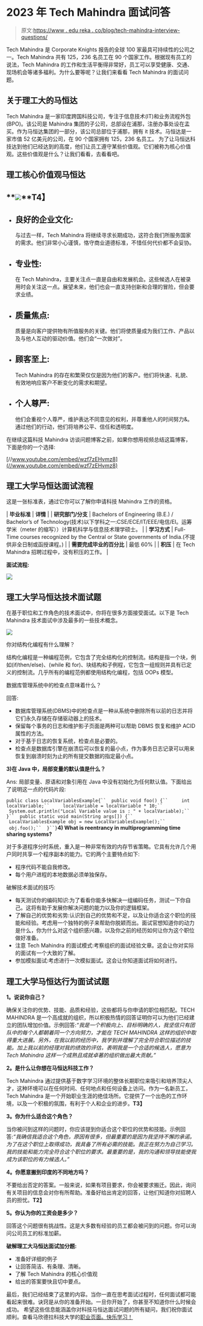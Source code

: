 # 2023 年 Tech Mahindra 面试问答

> 原文:[https://www . edu reka . co/blog/tech-mahindra-interview-questions/](https://www.edureka.co/blog/tech-mahindra-interview-questions/)

Tech Mahindra 是 Corporate Knights 报告的全球 100 家最具可持续性的公司之一。Tech Mahindra 共有 125，236 名员工在 90 个国家工作。根据现有员工的说法，Tech Mahindra 的工作和生活平衡得非常好，员工可以享受健康、交通、现场机会等诸多福利。为什么要等呢？让我们来看看 Tech Mahindra 的面试问题。

## **关于理工大的**马恒达

Tech Mahindra 是一家印度跨国科技公司，专注于信息技术(IT)和业务流程外包(BPO)。该公司是 Mahindra 集团的子公司，总部设在浦那，注册办事处设在孟买。作为马恒达集团的一部分，该公司总部位于浦那，拥有 it 技术。马恒达是一家市值 52 亿美元的公司，在 90 个国家拥有 125，236 名员工。 为了让马恒达科技达到他们已经达到的高度，他们让员工遵守某些价值观。它们被称为核心价值观。这些价值观是什么？让我们看看，去看看吧。

## **理工核心价值观**马恒达

## **![](../Images/a6a2d1422d1f6890075afa5979c0a50a.png)**T4】

*   ## **良好的企业文化:**

    与过去一样，Tech Mahindra 将继续寻求长期成功，这符合我们所服务国家的需求。他们非常小心谨慎，恪守商业道德标准，不惜任何代价都不会妥协。

*   ## **专业性:**

    在 Tech Mahindra，主要关注点一直是自由和发展机会。这些候选人在被录用时会关注这一点。展望未来，他们也会一直支持创新和合理的冒险，但会要求业绩。

*   ## **质量焦点:**

    质量是向客户提供物有所值服务的关键。他们将使质量成为我们工作、产品以及与他人互动的驱动价值。他们会“一次做对”。

*   ## **顾客至上:**

    Tech Mahindra 的存在和繁荣仅仅是因为他们的客户。他们将快速、礼貌、有效地响应客户不断变化的需求和期望。

*   ## **个人尊严:**

    他们会重视个人尊严，维护表达不同意见的权利，并尊重他人的时间努力&。通过他们的行动，他们将培养公平、信任和透明度。

在继续这篇科技 Mahindra 访谈问题博客之前，如果你想用视频总结这篇博客，下面是你的一个选择:

[//www.youtube.com/embed/wzf7zEHvmz8](//www.youtube.com/embed/wzf7zEHvmz8)

## **理工大学马恒达面试流程**

这是一张标准表，通过它你可以了解你申请科技 Mahindra 工作的资格。

| **毕业标准** | **详情** |
| **研究部门/分支** | Bachelors of Engineering (B.E.) / Bachelor’s of Technology(技术)以下学科之一:CSE/ECE/IT/EEE/电信/EI。运筹学米（meter 的缩写））计算机科学与信息技术理学硕士。 |
| **学习方式** | Full-Time courses recognized by the Central or State governments of India.(不提供非全日制或函授课程。) |
| **需要完成毕业的百分比** | 最低 60% |
| **积压** | 在 Tech Mahindra 招聘过程中，没有积压的工作。 |

**面试流程:**

![](../Images/467d85ecc90faf8d42f36e2d3543eedd.png)

## **理工大学马恒达技术面试题**

在基于职位和工作角色的技术面试中，你将在很多方面接受面试。以下是 Tech Mahindra 技术面试中涉及最多的一些技术概念。

![](../Images/10e04bcf40d7454fde05282c57b90f7b.png)

你对结构化编程有什么理解？

结构化编程是一种编程范例，它包含了完全结构化的控制流。结构是指一个块，例如(if/then/else)、(while 和 for)、块结构和子例程，它包含一组规则并具有已定义的控制流。几乎所有的编程范例都使用结构化编程，包括 OOPs 模型。

数据库管理系统中的检查点意味着什么？

回答:

*   数据库管理系统(DBMS)中的检查点是一种从系统中删除所有以前的日志并将它们永久存储在存储驱动器上的技术。
*   保留每个事务的日志和维护影子页面是两种可以帮助 DBMS 恢复和维护 ACID 属性的方法。
*   对于基于日志的恢复系统，检查点是必要的。
*   检查点是数据库引擎在崩溃后可以恢复的最小点，作为事务日志记录可以用来恢复到崩溃时刻为止的所有提交数据的指定最小点。

**3)在 Java 中，局部变量的默认值是什么？**

Ans: 局部变量、原语和对象引用在 Java 中没有初始化为任何默认值。下面给出了说明这一点的代码片段:

`public class LocalVariablesExample{``  public void foo() {``     int localVariable;``     localVariable = localVariable * 10;``     System.out.println("Local Variable value is : " + localVariable);``  }``  public static void main(String args[]) {``     LocalVariablesExample obj = new LocalVariablesExample();``     obj.foo();``  }``}`**4) What is reentrancy in multiprogramming time sharing systems?**

对于多道程序分时系统，重入是一种非常有效的内存节省策略。它具有允许几个用户同时共享一个程序副本的能力。它的两个主要特点如下:

*   程序代码不能自我修改。
*   每个用户进程的本地数据必须单独保存。

破解技术面试的技巧:

*   每天测试你的编码知识:为了看看你能多快解决一组编码任务，测试一下你自己。这将有助于发展你解决问题的能力以及你的逻辑框架。
*   了解自己的优势和劣势:认识到自己的优势和不足，以及让你适合这个职位的技能和经验。考虑用一个独特的例子来帮助你脱颖而出。面试官想知道你的动力是什么，你为什么对这个组织感兴趣，以及你之前的经历如何让你为这个职位做好准备。
*   注意 Tech Mahindra 的面试模式:考察组织的面试经验文章。这会让你对实际的面试有一个大致的了解。
*   参加模拟面试:考虑进行一次模拟面试。这会让你知道面试将如何进行。

## **理工大学马恒达行为面试试题**

**1。说说你自己？**

确保关注你的优势、技能、品质和经验，这些都将与你申请的职位相匹配。TECH MAHINDRA 是一个高成就的组织，所以积极热情的回答证明你可以为他们已经建立的团队增加价值。示例回答:*“我是一个积极向上、目标明确的人，我坚信只有团队中的每个人都朝着同一个方向努力，才能在 TECH MAHINDRA 这样的组织中取得重大进展。另外，在我以前的经历中，我学到并理解了完全符合职位描述的技能。加上我以前的经理对我的绩效的评估，表明我是一个合适的候选人，愿意为 Tech Mahindra 这样一个成熟且成就卓著的组织做出最大贡献。”*

**2。是什么让你想在马恒达科技工作？**

Tech Mahindra 通过提供基于数字学习环境的整体长期职位来吸引和培养顶尖人才，这种环境可以在任何时间、任何地点和任何设备上访问。作为一名新员工，Tech Mahindra 是一个开始职业生涯的绝佳场所。它提供了一个出色的工作环境，以及一个积极的氛围，有利于个人和企业的进步。**T3】**

**3。你为什么适合这个角色？**

当你被问到这样的问题时，你应该提到你适合这个职位的优势和技能。示例回答:*“我确信我适合这个角色，原因有很多，但最重要的是因为我坚持不懈的承诺。为了在这个职位上取得成功，我具备了所有必需的技能。我正在努力为自己学习。我的技能和能力完全符合这个职位的要求。最重要的是，我的沟通和领导技能使我成为该职位的有力候选人。”*

**4。你愿意搬到印度的不同地方吗？**

不要给出否定的答案。一般来说，如果有项目要求，你会被要求搬迁。因此，询问有关项目的信息会对你有所帮助。准备好给出肯定的回答，让他们知道你对招聘人员的担忧。**T2】**

**5。你认为你的工资会是多少？**

回答这个问题很有挑战性。这是大多数有经验的员工都会被问到的问题。你可以询问公司员工的标准加薪。

**破解理工大马恒达面试加分题:**

*   准备好详细的例子
*   让回答简洁、有条理、清晰。
*   了解 Tech Mahindra 的核心价值观
*   给出的答案要快且切中要点。

最后，我们已经结束了这里的内容。当你一直在思考面试过程时，任何面试都可能看起来很难。诀窍是从你的准备开始。一旦你开始了，你甚至不知道你什么时候会成功。 希望这些信息能涵盖你对科技马恒达面试问题的所有疑问，我们祝你面试顺利。查看马欣德拉科技大学的[职业页面。快乐学习！](https://careers.techmahindra.com/)